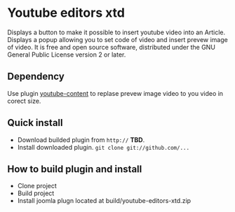 # Youtube editors xtd

Displays a button to make it possible to insert youtube video into an Article.
Displays a popup allowing you to set code of video and insert prevew image of video.
It is free and open source software, distributed under the GNU General Public License version 2 or later. 

## Dependency

Use plugin [youtube-content](https://github.com/banadiga/youtube-content) to replase prevew image video to you video in corect size.

## Quick install

* Download builded plugin from  ```http://``` **TBD**.
* Install downloaded plugin.
```git clone git://github.com/...```

## How to build plugin and install

* Clone project
* Build project
* Install joomla plugn located at build/youtube-editors-xtd.zip
